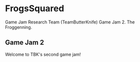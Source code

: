 # FrogsSquared
Game Jam Research Team (TeamButterKnife) Game Jam 2.  The Froggenning.

## Game Jam 2
Welcome to TBK's second game jam!
